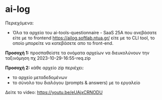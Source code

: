 # ai-log

Περιεχόμενα:

- Όλα τα αρχεία του ai-tools-questionnaire - SaaS 25A που ανεβάσατε είτε με το frontend https://ailog.softlab.ntua.gr/ είτε με το CLI tool, το οποίο μπορείτε να κατεβάσετε απο το front-end.

**Προσοχή 1:** προσπαθείστε τα ονόματα αρχείων να διευκολύνουν την ταξινόμηση πχ 2023-10-29-16:55-req.zip

**Προσοχή 2:** κάθε αρχείο zip περιέχει:

- το αρχείο μεταδεδομένων
- το σύνολο του διαλόγου (prompts & answers) με το εργαλείο

Δείτε το video: https://youtu.be/eUAjxCRNODU
